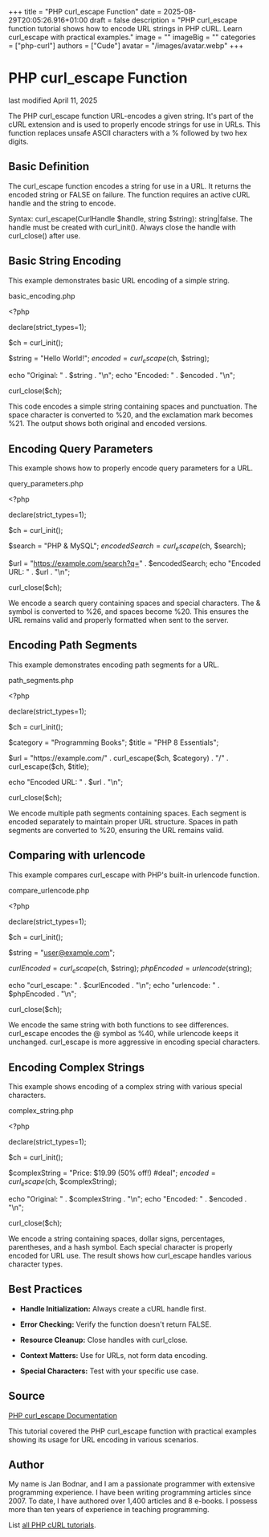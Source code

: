 +++
title = "PHP curl_escape Function"
date = 2025-08-29T20:05:26.916+01:00
draft = false
description = "PHP curl_escape function tutorial shows how to encode URL strings in PHP cURL. Learn curl_escape with practical examples."
image = ""
imageBig = ""
categories = ["php-curl"]
authors = ["Cude"]
avatar = "/images/avatar.webp"
+++

# PHP curl_escape Function

last modified April 11, 2025

The PHP curl_escape function URL-encodes a given string. It's part
of the cURL extension and is used to properly encode strings for use in URLs.
This function replaces unsafe ASCII characters with a % followed by two hex digits.

## Basic Definition

The curl_escape function encodes a string for use in a URL. It
returns the encoded string or FALSE on failure. The function requires an active
cURL handle and the string to encode.

Syntax: curl_escape(CurlHandle $handle, string $string): string|false.
The handle must be created with curl_init(). Always close the handle
with curl_close() after use.

## Basic String Encoding

This example demonstrates basic URL encoding of a simple string.

basic_encoding.php
  

&lt;?php

declare(strict_types=1);

$ch = curl_init();

$string = "Hello World!";
$encoded = curl_escape($ch, $string);

echo "Original: " . $string . "\n";
echo "Encoded: " . $encoded . "\n";

curl_close($ch);

This code encodes a simple string containing spaces and punctuation. The space
character is converted to %20, and the exclamation mark becomes %21. The output
shows both original and encoded versions.

## Encoding Query Parameters

This example shows how to properly encode query parameters for a URL.

query_parameters.php
  

&lt;?php

declare(strict_types=1);

$ch = curl_init();

$search = "PHP &amp; MySQL";
$encodedSearch = curl_escape($ch, $search);

$url = "https://example.com/search?q=" . $encodedSearch;
echo "Encoded URL: " . $url . "\n";

curl_close($ch);

We encode a search query containing spaces and special characters. The &amp; symbol
is converted to %26, and spaces become %20. This ensures the URL remains valid
and properly formatted when sent to the server.

## Encoding Path Segments

This example demonstrates encoding path segments for a URL.

path_segments.php
  

&lt;?php

declare(strict_types=1);

$ch = curl_init();

$category = "Programming Books";
$title = "PHP 8 Essentials";

$url = "https://example.com/" . 
       curl_escape($ch, $category) . "/" . 
       curl_escape($ch, $title);
       
echo "Encoded URL: " . $url . "\n";

curl_close($ch);

We encode multiple path segments containing spaces. Each segment is encoded
separately to maintain proper URL structure. Spaces in path segments are
converted to %20, ensuring the URL remains valid.

## Comparing with urlencode

This example compares curl_escape with PHP's built-in urlencode function.

compare_urlencode.php
  

&lt;?php

declare(strict_types=1);

$ch = curl_init();

$string = "user@example.com";

$curlEncoded = curl_escape($ch, $string);
$phpEncoded = urlencode($string);

echo "curl_escape: " . $curlEncoded . "\n";
echo "urlencode: " . $phpEncoded . "\n";

curl_close($ch);

We encode the same string with both functions to see differences. curl_escape
encodes the @ symbol as %40, while urlencode keeps it unchanged. curl_escape is
more aggressive in encoding special characters.

## Encoding Complex Strings

This example shows encoding of a complex string with various special characters.

complex_string.php
  

&lt;?php

declare(strict_types=1);

$ch = curl_init();

$complexString = "Price: $19.99 (50% off!) #deal";
$encoded = curl_escape($ch, $complexString);

echo "Original: " . $complexString . "\n";
echo "Encoded: " . $encoded . "\n";

curl_close($ch);

We encode a string containing spaces, dollar signs, percentages, parentheses,
and a hash symbol. Each special character is properly encoded for URL use. The
result shows how curl_escape handles various character types.

## Best Practices

- **Handle Initialization:** Always create a cURL handle first.

- **Error Checking:** Verify the function doesn't return FALSE.

- **Resource Cleanup:** Close handles with curl_close.

- **Context Matters:** Use for URLs, not form data encoding.

- **Special Characters:** Test with your specific use case.

## Source

[PHP curl_escape Documentation](https://www.php.net/manual/en/function.curl-escape.php)

This tutorial covered the PHP curl_escape function with practical
examples showing its usage for URL encoding in various scenarios.

## Author

My name is Jan Bodnar, and I am a passionate programmer with extensive
programming experience. I have been writing programming articles since 2007.
To date, I have authored over 1,400 articles and 8 e-books. I possess more
than ten years of experience in teaching programming.

List [all PHP cURL tutorials](/php/#php-curl).
